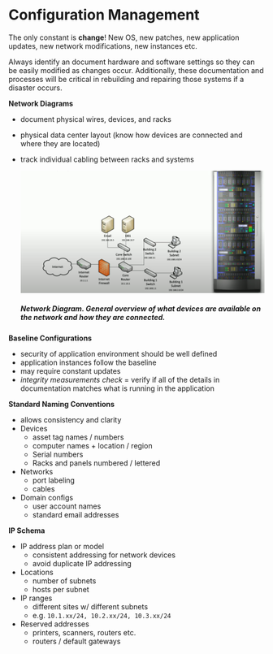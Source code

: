 # Configuration Management

The only constant is **change**! New OS, new patches, new application updates, new network modifications, new instances etc.

Always identify an document hardware and software settings so they can be easily modified as changes occur. Additionally, these documentation and processes will be critical in rebuilding and repairing those systems if a disaster occurs. 

**Network Diagrams**
- document physical wires, devices, and racks
- physical data center layout (know how devices are connected and where they are located)
- track individual cabling between racks and systems

    <img src="assets/network_diagram.png" alt="network diagram" width="700"/>

    ##### *Network Diagram*. General overview of what devices are available on the network and how they are connected.

**Baseline Configurations**
- security of application environment should be well defined
- application instances follow the baseline
- may require constant updates
- *integrity measurements check* = verify if all of the details in documentation matches what is running in the application

**Standard Naming Conventions**
- allows consistency and clarity
- Devices
    - asset tag names / numbers
    - computer names + location / region
    - Serial numbers
    - Racks and panels numbered / lettered
- Networks
    - port labeling
    - cables
- Domain configs
    - user account names
    - standard email addresses

**IP Schema**
- IP address plan or model
    - consistent addressing for network devices
    - avoid duplicate IP addressing
- Locations 
    - number of subnets
    - hosts per subnet
- IP ranges
    - different sites w/ different subnets
    - e.g. ```10.1.xx/24, 10.2.xx/24, 10.3.xx/24```
- Reserved addresses
    - printers, scanners, routers etc.
    - routers / default gateways